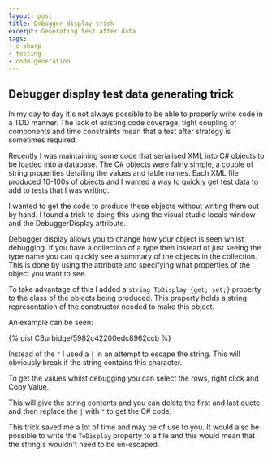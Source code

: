 ```yaml
---
layout: post
title: Debugger display trick
excerpt: Generating test after data
tags: 
- c-sharp
- testing
- code-generation
---
```


## Debugger display test data generating trick ##

In my day to day it's not always possible to be able to properly write code in a TDD manner. The lack of existing code coverage, tight coupling of components and time constraints mean that a test after strategy is sometimes required.

Recently I was maintaining some code that serialised XML into C# objects to be loaded into a database. The C# objects were fairly simple, a couple of string properties detailing the values and table names. Each XML file produced 10-100s of objects and I wanted a way to quickly get test data to add to tests that I was writing.

I wanted to get the code to produce these objects without writing them out by hand. I found a trick to doing this using the visual studio locals window and the DebuggerDisplay attribute.

Debugger display allows you to change how your object is seen whilst debugging. If you have a collection of a type then instead of just seeing the type name you can quickly see a summary of the objects in the collection. This is done by using the attribute and specifying what properties of the object you want to see.

To take advantage of this I added a `string ToDisplay {get; set;}` property to the class of the objects being produced. This property holds a string representation of the constructor needed to make this object.

An example can be seen:

{% gist CBurbidge/5982c42200edc8962ccb %}

Instead of the `"` I used a `|` in an attempt to escape the string. This will obviously break if the string contains this character.

To get the values whilst debugging you can select the rows, right click and Copy Value. 

This will give the string contents and you can delete the first and last quote and then replace the `|` with `"` to get the C# code.

This trick saved me a lot of time and may be of use to you. It would also be possible to write the `ToDisplay` property to a file and this would mean that the string's wouldn't need to be un-escaped.